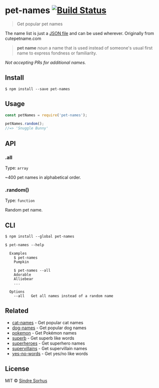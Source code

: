 # pet-names [![Build Status](https://travis-ci.org/bfred-it/pet-names.svg?branch=master)](https://travis-ci.org/bfred-it/pet-names)

> Get popular pet names 

The name list is just a [JSON file](pet-names.json) and can be used wherever. Originally from cutepetname.com

> **pet name**
> _noun_
> a name that is used instead of someone's usual first name to express fondness or familiarity.

*Not accepting PRs for additional names.*

## Install

```
$ npm install --save pet-names
```


## Usage

```js
const petNames = require('pet-names');

petNames.random();
//=> 'Snuggle Bunny'
```


## API

### .all

Type: `array`

~400 pet names in alphabetical order.

### .random()

Type: `function`

Random pet name.


## CLI

```
$ npm install --global pet-names
```

```
$ pet-names --help

  Examples
    $ pet-names
    Pumpkin

    $ pet-names --all
    Adorable
    Alliebear
    ...

  Options
    --all   Get all names instead of a random name
```


## Related

- [cat-names](https://github.com/sindresorhus/cat-names) - Get popular cat names
- [dog-names](https://github.com/sindresorhus/dog-names) - Get popular dog names
- [pokemon](https://github.com/sindresorhus/pokemon) - Get Pokémon names
- [superb](https://github.com/sindresorhus/superb) - Get superb like words
- [superheroes](https://github.com/sindresorhus/superheroes) - Get superhero names
- [supervillains](https://github.com/sindresorhus/supervillains) - Get supervillain names
- [yes-no-words](https://github.com/sindresorhus/yes-no-words) - Get yes/no like words

## License

MIT © [Sindre Sorhus](http://sindresorhus.com)
